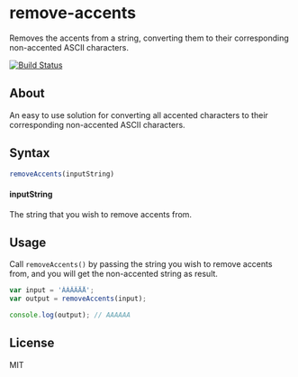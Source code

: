 # remove-accents

Removes the accents from a string, converting them to their corresponding non-accented ASCII characters.

[![Build Status](https://travis-ci.org/tyxla/remove-accents.svg)](https://travis-ci.org/tyxla/remove-accents)

## About

An easy to use solution for converting all accented characters to their corresponding non-accented ASCII characters.

## Syntax

``` js
removeAccents(inputString)
```

#### inputString

The string that you wish to remove accents from.

## Usage

Call `removeAccents()` by passing the string you wish to remove accents from, and you will get the non-accented string as result.

``` js
var input = 'ÀÁÂÃÄÅ';
var output = removeAccents(input);

console.log(output); // AAAAAA
```

## License

MIT